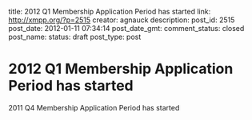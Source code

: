 title: 2012 Q1 Membership Application Period has started
link: http://xmpp.org/?p=2515
creator: agnauck
description: 
post_id: 2515
post_date: 2012-01-11 07:34:14
post_date_gmt: 
comment_status: closed
post_name: 
status: draft
post_type: post

# 2012 Q1 Membership Application Period has started

2011 Q4 Membership Application Period has started